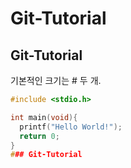 # Git-Tutorial
## Git-Tutorial
기본적인 크기는 # 두 개.

```c
#include <stdio.h>

int main(void){
  printf("Hello World!");
  return 0;
}
### Git-Tutorial
